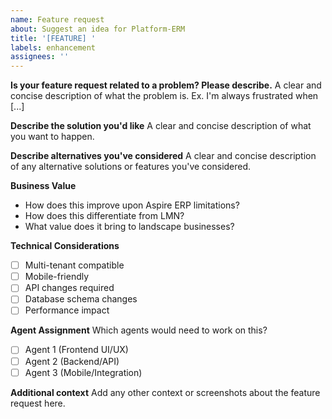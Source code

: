 ```yaml
---
name: Feature request
about: Suggest an idea for Platform-ERM
title: '[FEATURE] '
labels: enhancement
assignees: ''
---
```


**Is your feature request related to a problem? Please describe.**
A clear and concise description of what the problem is. Ex. I'm always frustrated when [...]

**Describe the solution you'd like**
A clear and concise description of what you want to happen.

**Describe alternatives you've considered**
A clear and concise description of any alternative solutions or features you've considered.

**Business Value**
- How does this improve upon Aspire ERP limitations?
- How does this differentiate from LMN?
- What value does it bring to landscape businesses?

**Technical Considerations**
- [ ] Multi-tenant compatible
- [ ] Mobile-friendly
- [ ] API changes required
- [ ] Database schema changes
- [ ] Performance impact

**Agent Assignment**
Which agents would need to work on this?
- [ ] Agent 1 (Frontend UI/UX)
- [ ] Agent 2 (Backend/API)
- [ ] Agent 3 (Mobile/Integration)

**Additional context**
Add any other context or screenshots about the feature request here.
